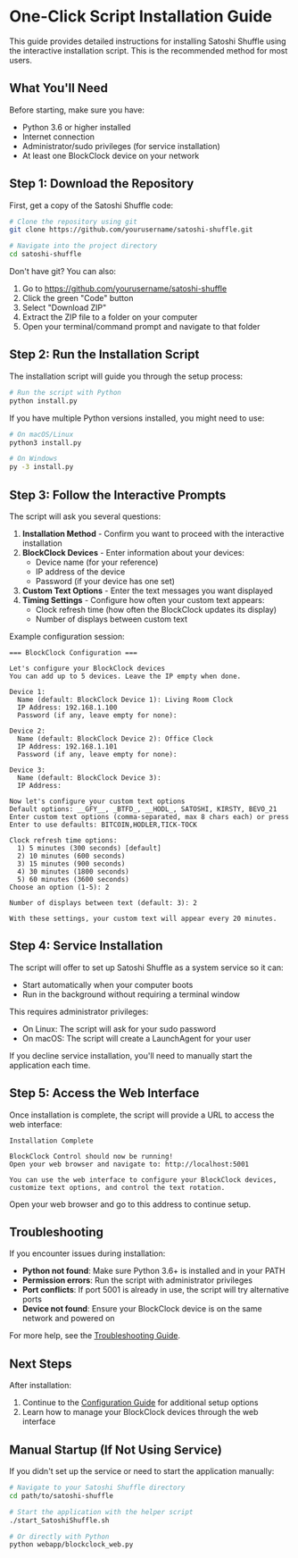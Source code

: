 
# One-Click Script Installation Guide

This guide provides detailed instructions for installing Satoshi Shuffle using the interactive installation script. This is the recommended method for most users.

## What You'll Need

Before starting, make sure you have:
- Python 3.6 or higher installed
- Internet connection
- Administrator/sudo privileges (for service installation)
- At least one BlockClock device on your network

## Step 1: Download the Repository

First, get a copy of the Satoshi Shuffle code:

```bash
# Clone the repository using git
git clone https://github.com/yourusername/satoshi-shuffle.git

# Navigate into the project directory
cd satoshi-shuffle
```

Don't have git? You can also:
1. Go to https://github.com/yourusername/satoshi-shuffle
2. Click the green "Code" button
3. Select "Download ZIP"
4. Extract the ZIP file to a folder on your computer
5. Open your terminal/command prompt and navigate to that folder

## Step 2: Run the Installation Script

The installation script will guide you through the setup process:

```bash
# Run the script with Python
python install.py
```

If you have multiple Python versions installed, you might need to use:

```bash
# On macOS/Linux
python3 install.py

# On Windows
py -3 install.py
```

## Step 3: Follow the Interactive Prompts

The script will ask you several questions:

1. **Installation Method** - Confirm you want to proceed with the interactive installation
2. **BlockClock Devices** - Enter information about your devices:
   - Device name (for your reference)
   - IP address of the device
   - Password (if your device has one set)
3. **Custom Text Options** - Enter the text messages you want displayed
4. **Timing Settings** - Configure how often your custom text appears:
   - Clock refresh time (how often the BlockClock updates its display)
   - Number of displays between custom text

Example configuration session:
```
=== BlockClock Configuration ===

Let's configure your BlockClock devices
You can add up to 5 devices. Leave the IP empty when done.

Device 1:
  Name (default: BlockClock Device 1): Living Room Clock
  IP Address: 192.168.1.100
  Password (if any, leave empty for none): 

Device 2:
  Name (default: BlockClock Device 2): Office Clock
  IP Address: 192.168.1.101
  Password (if any, leave empty for none): 

Device 3:
  Name (default: BlockClock Device 3): 
  IP Address: 

Now let's configure your custom text options
Default options: __GFY__, _BTFD_, __HODL_, SATOSHI, KIRSTY, BEVO_21
Enter custom text options (comma-separated, max 8 chars each) or press Enter to use defaults: BITCOIN,HODLER,TICK-TOCK

Clock refresh time options:
  1) 5 minutes (300 seconds) [default]
  2) 10 minutes (600 seconds)
  3) 15 minutes (900 seconds)
  4) 30 minutes (1800 seconds)
  5) 60 minutes (3600 seconds)
Choose an option (1-5): 2

Number of displays between text (default: 3): 2

With these settings, your custom text will appear every 20 minutes.
```

## Step 4: Service Installation

The script will offer to set up Satoshi Shuffle as a system service so it can:
- Start automatically when your computer boots
- Run in the background without requiring a terminal window

This requires administrator privileges:
- On Linux: The script will ask for your sudo password
- On macOS: The script will create a LaunchAgent for your user

If you decline service installation, you'll need to manually start the application each time.

## Step 5: Access the Web Interface

Once installation is complete, the script will provide a URL to access the web interface:

```
Installation Complete

BlockClock Control should now be running!
Open your web browser and navigate to: http://localhost:5001

You can use the web interface to configure your BlockClock devices,
customize text options, and control the text rotation.
```

Open your web browser and go to this address to continue setup.

## Troubleshooting

If you encounter issues during installation:

- **Python not found**: Make sure Python 3.6+ is installed and in your PATH
- **Permission errors**: Run the script with administrator privileges
- **Port conflicts**: If port 5001 is already in use, the script will try alternative ports
- **Device not found**: Ensure your BlockClock device is on the same network and powered on

For more help, see the [Troubleshooting Guide](troubleshooting.md).

## Next Steps

After installation:
1. Continue to the [Configuration Guide](configuration.md) for additional setup options
2. Learn how to manage your BlockClock devices through the web interface

## Manual Startup (If Not Using Service)

If you didn't set up the service or need to start the application manually:

```bash
# Navigate to your Satoshi Shuffle directory
cd path/to/satoshi-shuffle

# Start the application with the helper script
./start_SatoshiShuffle.sh

# Or directly with Python
python webapp/blockclock_web.py
```